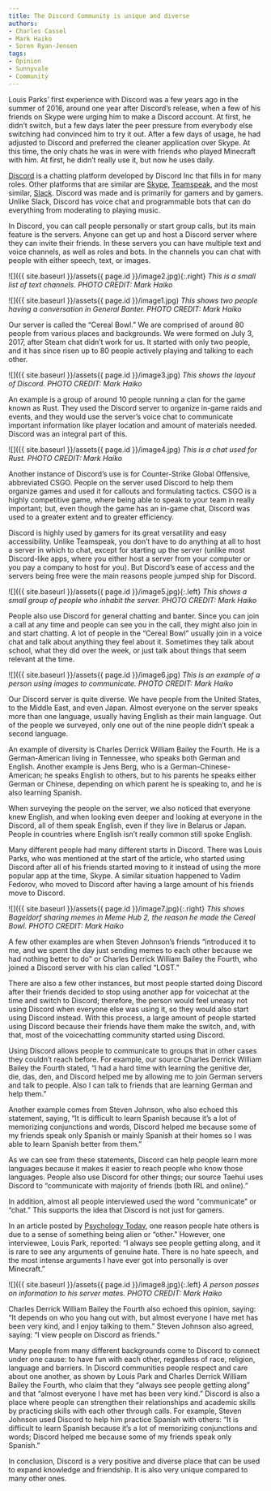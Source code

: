 ```yaml
---
title: The Discord Community is unique and diverse
authors:
- Charles Cassel
- Mark Haiko
- Soren Ryan-Jensen
tags:
- Opinion
- Sunnyvale
- Community
---
```


Louis Parks’ first experience with Discord was a few years ago in the summer of 2016, around one year after Discord’s release, when a few of his friends on Skype were urging him to make a Discord account. At first, he didn’t switch, but a few days later the peer pressure from everybody else switching had convinced him to try it out. After a few days of usage, he had adjusted to Discord and preferred the cleaner application over Skype. At this time, the only chats he was in were with friends who played Minecraft with him. At first, he didn’t really use it, but now he uses daily.

[Discord](https://discordapp.com/) is a chatting platform developed by Discord Inc that fills in for many roles. Other platforms that are similar are [Skype](https://www.skype.com/en/), [Teamspeak](https://www.teamspeak.com/en/), and the most similar, [Slack](https://slack.com/). Discord was made and is primarily for gamers and by gamers. Unlike Slack, Discord has voice chat and programmable bots that can do everything from moderating to playing music.

In Discord, you can call people personally or start group calls, but its main feature is the servers. Anyone can get up and host a Discord server where they can invite their friends. In these servers you can have multiple text and voice channels, as well as roles and bots. In the channels you can chat with people with either speech, text, or images.

![]({{ site.baseurl }}/assets{{ page.id }}/image2.jpg){:.right}
*This is a small list of text channels. PHOTO CREDIT: Mark Haiko*

![]({{ site.baseurl }}/assets{{ page.id }}/image1.jpg)
*This shows two people having a conversation in General Banter. PHOTO CREDIT: Mark Haiko*

Our server is called the “Cereal Bowl.” We are comprised of around 80 people from various places and backgrounds. We were formed on July 3, 2017, after Steam chat didn’t work for us. It started with only two people, and it has since risen up to 80 people actively playing and talking to each other.

![]({{ site.baseurl }}/assets{{ page.id }}/image3.jpg)
*This shows the layout of Discord. PHOTO CREDIT: Mark Haiko*

An example is a group of around 10 people running a clan for the game known as Rust. They used the Discord server to organize in-game raids and events, and they would use the server’s voice chat to communicate important information like player location and amount of materials needed. Discord was an integral part of this.

![]({{ site.baseurl }}/assets{{ page.id }}/image4.jpg)
*This is a chat used for Rust. PHOTO CREDIT: Mark Haiko*

Another instance of Discord’s use is for Counter-Strike Global Offensive, abbreviated CSGO. People on the server used Discord to help them organize games and used it for callouts and formulating tactics. CSGO is a highly competitive game, where being able to speak to your team in really important; but, even though the game has an in-game chat, Discord was used to a greater extent and to greater efficiency.

Discord is highly used by gamers for its great versatility and easy accessibility. Unlike Teamspeak, you don’t have to do anything at all to host a server in which to chat, except for starting up the server (unlike most Discord-like apps, where you either host a server from your computer or you pay a company to host for you). But Discord’s ease of access and the servers being free were the main reasons people jumped ship for Discord.

![]({{ site.baseurl }}/assets{{ page.id }}/image5.jpg){:.left}
*This shows a small group of people who inhabit the server. PHOTO CREDIT: Mark Haiko*

People also use Discord for general chatting and banter. Since you can join a call at any time and people can see you in the call, they might also join in and start chatting. A lot of people in the “Cereal Bowl” usually join in a voice chat and talk about anything they feel about it. Sometimes they talk about school, what they did over the week, or just talk about things that seem relevant at the time.

![]({{ site.baseurl }}/assets{{ page.id }}/image6.jpg)
*This is an example of a person using images to communicate. PHOTO CREDIT: Mark Haiko*

Our Discord server is quite diverse. We have people from the United States, to the Middle East, and even Japan. Almost everyone on the server speaks more than one language, usually having English as their main language. Out of the people we surveyed, only one out of the nine people didn’t speak a second language.

An example of diversity is Charles Derrick William Bailey the Fourth. He is a German-American living in Tennessee, who speaks both German and English. Another example is Jens Berg, who is a German-Chinese-American; he speaks English to others, but to his parents he speaks either German or Chinese, depending on which parent he is speaking to, and he is also learning Spanish.

When surveying the people on the server, we also noticed that everyone knew English, and when looking even deeper and looking at everyone in the Discord, all of them speak English, even if they live in Belarus or Japan. People in countries where English isn’t really common still spoke English.

Many different people had many different starts in Discord. There was Louis Parks, who was mentioned at the start of the article, who started using Discord after all of his friends started moving to it instead of using the more popular app at the time, Skype. A similar situation happened to Vadim Fedorov, who moved to Discord after having a large amount of his friends move to Discord.

![]({{ site.baseurl }}/assets{{ page.id }}/image7.jpg){:.right}
*This shows Bageldorf sharing memes in Meme Hub 2, the reason he made the Cereal Bowl. PHOTO CREDIT: Mark Haiko*

A few other examples are when Steven Johnson’s friends “introduced it to me, and we spent the day just sending memes to each other because we had nothing better to do” or Charles Derrick William Bailey the Fourth, who joined a Discord server with his clan called “LOST.”

There are also a few other instances, but most people started doing Discord after their friends decided to stop using another app for voicechat at the time and switch to Discord; therefore, the person would feel uneasy not using Discord when everyone else was using it, so they would also start using Discord instead. With this process, a large amount of people started using Discord because their friends have them make the switch, and, with that, most of the voicechatting community started using Discord.

Using Discord allows people to communicate to groups that in other cases they couldn’t reach before. For example, our source Charles Derrick  William Bailey the Fourth stated, “I had a hard time with learning the genitive der, die, das, den, and Discord helped me by allowing me to join German servers and talk to people. Also I can talk to friends that are learning German and help them.”

Another example comes from Steven Johnson, who also echoed this statement, saying, “It is difficult to learn Spanish because it’s a lot of memorizing conjunctions and words, Discord helped me because some of my friends speak only Spanish or mainly Spanish at their homes so I was able to learn Spanish better from them.”

As we can see from these statements, Discord can help people learn more languages because it makes it easier to reach people who know those languages. People also use Discord for other things; our source Taehui uses Discord to “communicate with majority of friends (both IRL and online).”

In addition, almost all people interviewed used the word “communicate” or “chat.” This supports the idea that Discord is not just for gamers.

In an article posted by [Psychology Today](https://www.psychologytoday.com/us/blog/nurturing-self-compassion/201703/the-psychology-hate), one reason people hate others is due to a sense of something being alien or “other.” However, one interviewee, Louis Park, reported: “I always see people getting along, and it is rare to see any arguments of genuine hate. There is no hate speech, and the most intense arguments I have ever got into personally is over Minecraft.”

![]({{ site.baseurl }}/assets{{ page.id }}/image8.jpg){:.left}
*A person passes on information to his server mates. PHOTO CREDIT: Mark Haiko*

Charles Derrick William Bailey the Fourth also echoed this opinion, saying: “It depends on who you hang out with, but almost everyone I have met has been very kind, and I enjoy talking to them.” Steven Johnson also agreed, saying: “I view people on Discord as friends.”

Many people from many different backgrounds come to Discord to connect under one cause: to have fun with each other, regardless of race, religion, language and barriers. In Discord communities people respect and care about one another, as shown by Louis Park and Charles Derrick William Bailey the Fourth, who claim that they “always see people getting along” and that “almost everyone I have met has been very kind.” Discord is also a place where people can strengthen their relationships and academic skills by practicing skills with each other through calls. For example, Steven Johnson used Discord to help him practice Spanish with others: “It is difficult to learn Spanish because it’s a lot of memorizing conjunctions and words; Discord helped me because some of my friends speak only Spanish.”

In conclusion, Discord is a very positive and diverse place that can be used to expand knowledge and friendship. It is also very unique compared to many other ones.